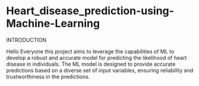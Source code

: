 # Heart_disease_prediction-using-Machine-Learning

INTRODUCTION

Hello Everyone this project aims to leverage the capabilities of ML to develop a robust and accurate model for predicting the likelihood of heart disease in individuals. The ML model is designed to provide accurate predictions based on a diverse set of input variables, ensuring reliability and trustworthiness in the predictions.
